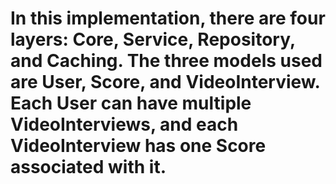 # 
# In this implementation, there are four layers: Core, Service, Repository, and Caching. The three models used are User, Score, and VideoInterview. Each User can have multiple VideoInterviews, and each VideoInterview has one Score associated with it. 
